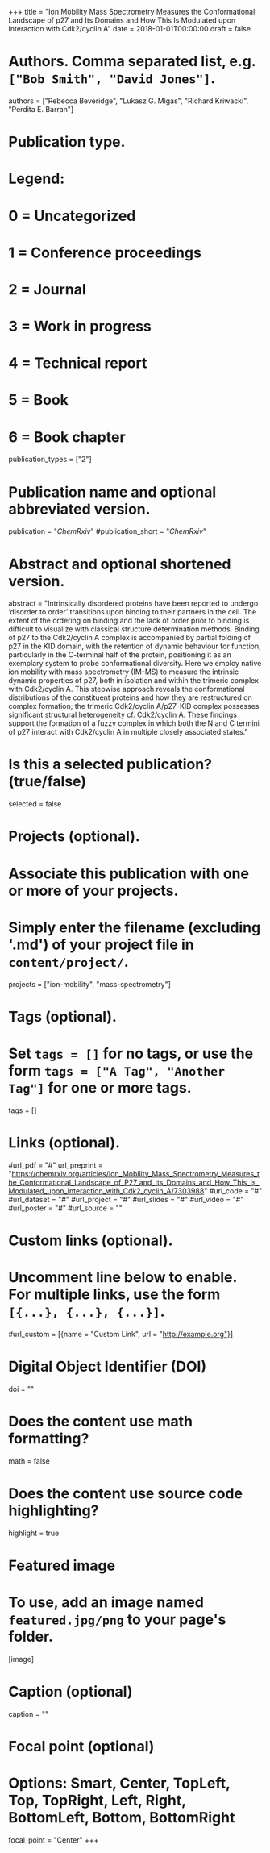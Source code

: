 +++
title = "Ion Mobility Mass Spectrometry Measures the Conformational Landscape of p27 and Its Domains and How This Is Modulated upon Interaction with Cdk2/cyclin A"
date = 2018-01-01T00:00:00
draft = false

# Authors. Comma separated list, e.g. `["Bob Smith", "David Jones"]`.
authors = ["Rebecca Beveridge", "Lukasz G. Migas", "Richard Kriwacki", "Perdita E. Barran"]

# Publication type.
# Legend:
# 0 = Uncategorized
# 1 = Conference proceedings
# 2 = Journal
# 3 = Work in progress
# 4 = Technical report
# 5 = Book
# 6 = Book chapter
publication_types = ["2"]

# Publication name and optional abbreviated version.
publication = "*ChemRxiv*"
#publication_short = "*ChemRxiv*"

# Abstract and optional shortened version.
abstract = "Intrinsically disordered proteins have been reported to undergo ‘disorder to order’ transitions upon binding to their partners in the cell. The extent of the ordering on binding and the lack of order prior to binding is difficult to visualize with classical structure determination methods. Binding of p27 to the Cdk2/cyclin A complex is accompanied by partial folding of p27 in the KID domain, with the retention of dynamic behaviour for function, particularly in the C-terminal half of the protein, positioning it as an exemplary system to probe conformational diversity. Here we employ native ion mobility with mass spectrometry (IM-MS) to measure the intrinsic dynamic properties of p27, both in isolation and within the trimeric complex with Cdk2/cyclin A. This stepwise approach reveals the conformational distributions of the constituent proteins and how they are restructured on complex formation; the trimeric Cdk2/cyclin A/p27-KID complex possesses significant structural heterogeneity cf. Cdk2/cyclin A. These findings support the formation of a fuzzy complex in which both the N and C termini of p27 interact with Cdk2/cyclin A in multiple closely associated states."

# Is this a selected publication? (true/false)
selected = false

# Projects (optional).
#   Associate this publication with one or more of your projects.
#   Simply enter the filename (excluding '.md') of your project file in `content/project/`.
projects = ["ion-mobility", "mass-spectrometry"]

# Tags (optional).
#   Set `tags = []` for no tags, or use the form `tags = ["A Tag", "Another Tag"]` for one or more tags.
tags = []

# Links (optional).
#url_pdf = "#"
url_preprint = "https://chemrxiv.org/articles/Ion_Mobility_Mass_Spectrometry_Measures_the_Conformational_Landscape_of_P27_and_Its_Domains_and_How_This_Is_Modulated_upon_Interaction_with_Cdk2_cyclin_A/7303988"
#url_code = "#"
#url_dataset = "#"
#url_project = "#"
#url_slides = "#"
#url_video = "#"
#url_poster = "#"
#url_source = ""

# Custom links (optional).
#   Uncomment line below to enable. For multiple links, use the form `[{...}, {...}, {...}]`.
#url_custom = [{name = "Custom Link", url = "http://example.org"}]

# Digital Object Identifier (DOI)
doi = ""

# Does the content use math formatting?
math = false

# Does the content use source code highlighting?
highlight = true

# Featured image
# To use, add an image named `featured.jpg/png` to your page's folder. 
[image]
  # Caption (optional)
  caption = ""

  # Focal point (optional)
  # Options: Smart, Center, TopLeft, Top, TopRight, Left, Right, BottomLeft, Bottom, BottomRight
  focal_point = "Center"
+++